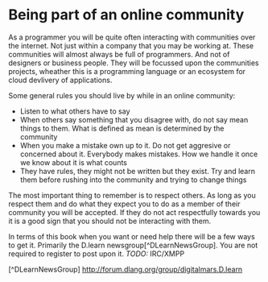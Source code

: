 # Being part of an online community
As a programmer you will be quite often interacting with communities over the internet. Not just within a company that you may be working at.
These communities will almost always be full of programmers. And not of designers or business people. They will be focussed upon the communities projects, wheather this is a programming language or an ecosystem for cloud devlivery of applications.

Some general rules you should live by while in an online community:

* Listen to what others have to say
* When others say something that you disagree with, do not say mean things to them. What is defined as mean is determined by the community
* When you make a mistake own up to it. Do not get aggresive or concerned about it. Everybody makes mistakes. How we handle it once we know about it is what counts
* They have rules, they might not be written but they exist. Try and learn them before rushing into the community and trying to change things

The most important thing to remember is to respect others. As long as you respect them and do what they expect you to do as a member of their community you will be accepted. If they do not act respectfully towards you it is a good sign that you should not be interacting with them.

In terms of this book when you want or need help there will be a few ways to get it. Primarily the D.learn newsgroup[^DLearnNewsGroup]. You are not required to register to post upon it.
*TODO:* IRC/XMPP

[^DLearnNewsGroup] http://forum.dlang.org/group/digitalmars.D.learn